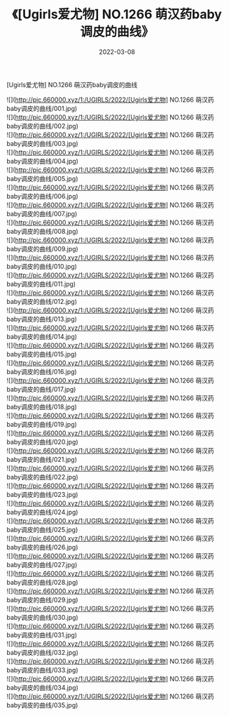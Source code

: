 ﻿---
layout: post
title:  《[Ugirls爱尤物] NO.1266 萌汉药baby调皮的曲线》
date:   2022-03-08
img: http://pic.660000.xyz/1:/UGIRLS/2022/[Ugirls爱尤物] NO.1266 萌汉药baby调皮的曲线/000.jpg
categories: [美女, 清纯, 唯美]
---

[Ugirls爱尤物] NO.1266 萌汉药baby调皮的曲线

 ![](http://pic.660000.xyz/1:/UGIRLS/2022/[Ugirls爱尤物] NO.1266 萌汉药baby调皮的曲线/001.jpg) <br>![](http://pic.660000.xyz/1:/UGIRLS/2022/[Ugirls爱尤物] NO.1266 萌汉药baby调皮的曲线/002.jpg) <br>![](http://pic.660000.xyz/1:/UGIRLS/2022/[Ugirls爱尤物] NO.1266 萌汉药baby调皮的曲线/003.jpg) <br>![](http://pic.660000.xyz/1:/UGIRLS/2022/[Ugirls爱尤物] NO.1266 萌汉药baby调皮的曲线/004.jpg) <br>![](http://pic.660000.xyz/1:/UGIRLS/2022/[Ugirls爱尤物] NO.1266 萌汉药baby调皮的曲线/005.jpg) <br>![](http://pic.660000.xyz/1:/UGIRLS/2022/[Ugirls爱尤物] NO.1266 萌汉药baby调皮的曲线/006.jpg) <br>![](http://pic.660000.xyz/1:/UGIRLS/2022/[Ugirls爱尤物] NO.1266 萌汉药baby调皮的曲线/007.jpg) <br>![](http://pic.660000.xyz/1:/UGIRLS/2022/[Ugirls爱尤物] NO.1266 萌汉药baby调皮的曲线/008.jpg) <br>![](http://pic.660000.xyz/1:/UGIRLS/2022/[Ugirls爱尤物] NO.1266 萌汉药baby调皮的曲线/009.jpg) <br>![](http://pic.660000.xyz/1:/UGIRLS/2022/[Ugirls爱尤物] NO.1266 萌汉药baby调皮的曲线/010.jpg) <br>![](http://pic.660000.xyz/1:/UGIRLS/2022/[Ugirls爱尤物] NO.1266 萌汉药baby调皮的曲线/011.jpg) <br>![](http://pic.660000.xyz/1:/UGIRLS/2022/[Ugirls爱尤物] NO.1266 萌汉药baby调皮的曲线/012.jpg) <br>![](http://pic.660000.xyz/1:/UGIRLS/2022/[Ugirls爱尤物] NO.1266 萌汉药baby调皮的曲线/013.jpg) <br>![](http://pic.660000.xyz/1:/UGIRLS/2022/[Ugirls爱尤物] NO.1266 萌汉药baby调皮的曲线/014.jpg) <br>![](http://pic.660000.xyz/1:/UGIRLS/2022/[Ugirls爱尤物] NO.1266 萌汉药baby调皮的曲线/015.jpg) <br>![](http://pic.660000.xyz/1:/UGIRLS/2022/[Ugirls爱尤物] NO.1266 萌汉药baby调皮的曲线/016.jpg) <br>![](http://pic.660000.xyz/1:/UGIRLS/2022/[Ugirls爱尤物] NO.1266 萌汉药baby调皮的曲线/017.jpg) <br>![](http://pic.660000.xyz/1:/UGIRLS/2022/[Ugirls爱尤物] NO.1266 萌汉药baby调皮的曲线/018.jpg) <br>![](http://pic.660000.xyz/1:/UGIRLS/2022/[Ugirls爱尤物] NO.1266 萌汉药baby调皮的曲线/019.jpg) <br>![](http://pic.660000.xyz/1:/UGIRLS/2022/[Ugirls爱尤物] NO.1266 萌汉药baby调皮的曲线/020.jpg) <br>![](http://pic.660000.xyz/1:/UGIRLS/2022/[Ugirls爱尤物] NO.1266 萌汉药baby调皮的曲线/021.jpg) <br>![](http://pic.660000.xyz/1:/UGIRLS/2022/[Ugirls爱尤物] NO.1266 萌汉药baby调皮的曲线/022.jpg) <br>![](http://pic.660000.xyz/1:/UGIRLS/2022/[Ugirls爱尤物] NO.1266 萌汉药baby调皮的曲线/023.jpg) <br>![](http://pic.660000.xyz/1:/UGIRLS/2022/[Ugirls爱尤物] NO.1266 萌汉药baby调皮的曲线/024.jpg) <br>![](http://pic.660000.xyz/1:/UGIRLS/2022/[Ugirls爱尤物] NO.1266 萌汉药baby调皮的曲线/025.jpg) <br>![](http://pic.660000.xyz/1:/UGIRLS/2022/[Ugirls爱尤物] NO.1266 萌汉药baby调皮的曲线/026.jpg) <br>![](http://pic.660000.xyz/1:/UGIRLS/2022/[Ugirls爱尤物] NO.1266 萌汉药baby调皮的曲线/027.jpg) <br>![](http://pic.660000.xyz/1:/UGIRLS/2022/[Ugirls爱尤物] NO.1266 萌汉药baby调皮的曲线/028.jpg) <br>![](http://pic.660000.xyz/1:/UGIRLS/2022/[Ugirls爱尤物] NO.1266 萌汉药baby调皮的曲线/029.jpg) <br>![](http://pic.660000.xyz/1:/UGIRLS/2022/[Ugirls爱尤物] NO.1266 萌汉药baby调皮的曲线/030.jpg) <br>![](http://pic.660000.xyz/1:/UGIRLS/2022/[Ugirls爱尤物] NO.1266 萌汉药baby调皮的曲线/031.jpg) <br>![](http://pic.660000.xyz/1:/UGIRLS/2022/[Ugirls爱尤物] NO.1266 萌汉药baby调皮的曲线/032.jpg) <br>![](http://pic.660000.xyz/1:/UGIRLS/2022/[Ugirls爱尤物] NO.1266 萌汉药baby调皮的曲线/033.jpg) <br>![](http://pic.660000.xyz/1:/UGIRLS/2022/[Ugirls爱尤物] NO.1266 萌汉药baby调皮的曲线/034.jpg) <br>![](http://pic.660000.xyz/1:/UGIRLS/2022/[Ugirls爱尤物] NO.1266 萌汉药baby调皮的曲线/035.jpg) <br>